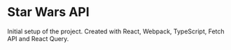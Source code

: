 # Star Wars API

Initial setup of the project.  Created with React, Webpack, TypeScript, Fetch API and React Query.



